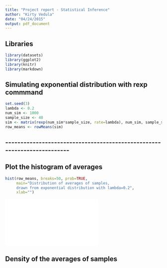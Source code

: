 ```yaml
---
title: "Project report - Statistical Inference"
author: "Kirty Vedula"
date: "04/24/2015"
output: pdf_document
---
```

## Libraries

```r
library(datasets)
library(ggplot2)
library(knitr)
library(markdown)
```

## Simulating exponential distribution with rexp commmand

```r
set.seed(3)
lambda <- 0.2
num_sim <- 1000
sample_size <- 40
sim <- matrix(rexp(num_sim*sample_size, rate=lambda), num_sim, sample_size)
row_means <- rowMeans(sim)
```

## ------------------------------------------------------------------------
## Plot the histogram of averages

```r
hist(row_means, breaks=50, prob=TRUE,
     main="Distribution of averages of samples,
     drawn from exponential distribution with lambda=0.2",
     xlab="")
```

![](Project1_files/figure-latex/histogram_averages-1.pdf) 
## Density of the averages of samples






















